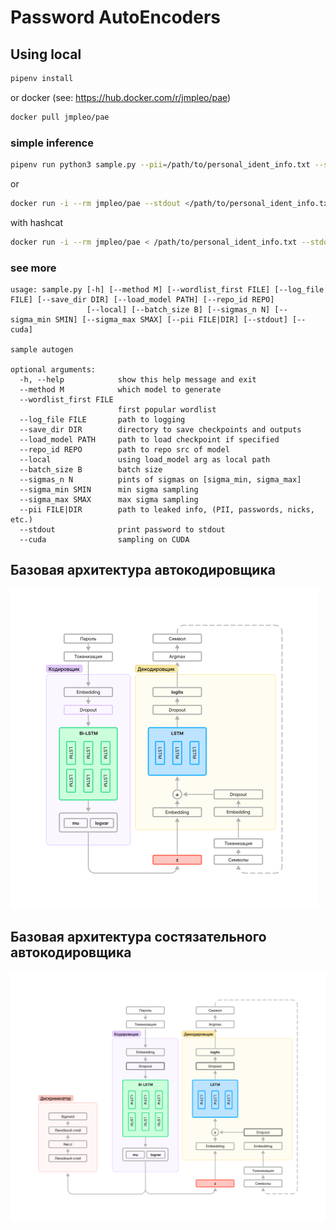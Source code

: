 # Password AutoEncoders


## Using local

```bash
pipenv install
```
or docker (see: https://hub.docker.com/r/jmpleo/pae)

```bash
docker pull jmpleo/pae
```

### simple inference

```bash
pipenv run python3 sample.py --pii=/path/to/personal_ident_info.txt --stdout
```

or

```bash
docker run -i --rm jmpleo/pae --stdout </path/to/personal_ident_info.txt
```

with hashcat

```bash
docker run -i --rm jmpleo/pae < /path/to/personal_ident_info.txt --stdout | hashcat -m 0 -a 0 --potfile-disable /path/to/hashes_list.txt
```



### see more

```
usage: sample.py [-h] [--method M] [--wordlist_first FILE] [--log_file FILE] [--save_dir DIR] [--load_model PATH] [--repo_id REPO]
                 [--local] [--batch_size B] [--sigmas_n N] [--sigma_min SMIN] [--sigma_max SMAX] [--pii FILE|DIR] [--stdout] [--cuda]

sample autogen

optional arguments:
  -h, --help            show this help message and exit
  --method M            which model to generate
  --wordlist_first FILE
                        first popular wordlist
  --log_file FILE       path to logging
  --save_dir DIR        directory to save checkpoints and outputs
  --load_model PATH     path to load checkpoint if specified
  --repo_id REPO        path to repo src of model
  --local               using load_model arg as local path
  --batch_size B        batch size
  --sigmas_n N          pints of sigmas on [sigma_min, sigma_max]
  --sigma_min SMIN      min sigma sampling
  --sigma_max SMAX      max sigma sampling
  --pii FILE|DIR        path to leaked info, (PII, passwords, nicks, etc.)
  --stdout              print password to stdout
  --cuda                sampling on CUDA
```

## Базовая архитектура автокодировщика

<img src="img/ae.png" alt="ae" style="zoom:50%;" />





## Базовая архитектура состязательного автокодировщика

<img src="img/aae.png" alt="ae" style="zoom:50%;" />
